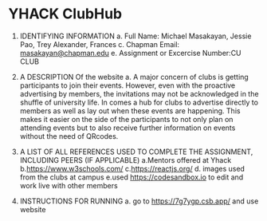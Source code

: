 # YHACK ClubHub

1. IDENTIFYING INFORMATION
a. Full Name: Michael Masakayan, Jessie Pao, Trey Alexander, Frances
c. Chapman Email: masakayan@chapman.edu
e. Assignment or Excercise Number:CU CLUB

3. A DESCRIPTION Of the website
a. A major concern of clubs is getting participants to join their events. However, even with the proactive advertising by members, the invitations may not be acknowledged in the shuffle of university life. In comes a hub for clubs to advertise directly to members as well as lay out when these events are happening. This makes it easier on the side of the participants to not only plan on attending events but to also receive further information on events without the need of QRcodes.

4. A LIST OF ALL REFERENCES USED TO COMPLETE THE ASSIGNMENT, INCLUDING PEERS (IF APPLICABLE)
a.Mentors offered at Yhack
b.https://www.w3schools.com/
c.https://reactjs.org/
d. images used from the clubs at campus
e.used https://codesandbox.io to edit and work live with other members



6. INSTRUCTIONS FOR RUNNING
a. go to https://7g7ygp.csb.app/ and use website

